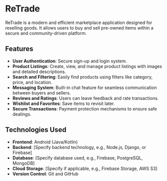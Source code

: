 # ReTrade

ReTrade is a modern and efficient marketplace application designed for reselling goods. It allows users to buy and sell pre-owned items within a secure and community-driven platform.

## Features

- **User Authentication**: Secure sign-up and login system.
- **Product Listings**: Create, view, and manage product listings with images and detailed descriptions.
- **Search and Filtering**: Easily find products using filters like category, price, and location.
- **Messaging System**: Built-in chat feature for seamless communication between buyers and sellers.
- **Reviews and Ratings**: Users can leave feedback and rate transactions.
- **Wishlist and Favorites**: Save items to revisit later.
- **Secure Transactions**: Payment protection mechanisms to ensure safe dealings.

## Technologies Used

- **Frontend**: Android (Java/Kotlin)
- **Backend**: [Specify backend technology, e.g., Node.js, Django, or Firebase]
- **Database**: [Specify database used, e.g., Firebase, PostgreSQL, MongoDB]
- **Cloud Storage**: [Specify if applicable, e.g., Firebase Storage, AWS S3]
- **Version Control**: Git and GitHub
